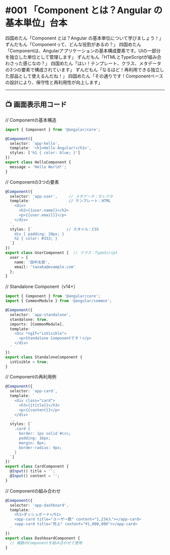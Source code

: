 # #001 「Component とは？Angular の基本単位」台本

四国めたん「Component とは？Angular の基本単位について学びましょう！」
ずんだもん「Componentって、どんな役割があるの？」
四国めたん「Componentは、Angularアプリケーションの基本構成要素です。UIの一部分を独立した単位として管理します」
ずんだもん「HTMLとTypeScriptが組み合わさった感じなの？」
四国めたん「はい！テンプレート、クラス、メタデータの3つの要素で構成されています」
ずんだもん「なるほど！再利用できる独立した部品として使えるんだね！」
四国めたん「その通りです！Componentベースの設計により、保守性と再利用性が向上します」

---

## 📺 画面表示用コード

// Componentの基本構造
```typescript
import { Component } from '@angular/core';

@Component({
  selector: 'app-hello',
  template: '<h1>Hello Angular!</h1>',
  styles: ['h1 { color: blue; }']
})
export class HelloComponent {
  message = 'Hello World!';
}
```

// Componentの3つの要素
```typescript
@Component({
  selector: 'app-user',     // メタデータ：セレクタ
  template: `               // テンプレート：HTML
    <div>
      <h2>{{user.name}}</h2>
      <p>{{user.email}}</p>
    </div>
  `,
  styles: [`               // スタイル：CSS
    div { padding: 20px; }
    h2 { color: #333; }
  `]
})
export class UserComponent {  // クラス：TypeScript
  user = {
    name: '田中太郎',
    email: 'tanaka@example.com'
  };
}
```

// Standalone Component（v14+）
```typescript
import { Component } from '@angular/core';
import { CommonModule } from '@angular/common';

@Component({
  selector: 'app-standalone',
  standalone: true,
  imports: [CommonModule],
  template: `
    <div *ngIf="isVisible">
      <p>Standalone Componentです！</p>
    </div>
  `
})
export class StandaloneComponent {
  isVisible = true;
}
```

// Componentの再利用例
```typescript
@Component({
  selector: 'app-card',
  template: `
    <div class="card">
      <h3>{{title}}</h3>
      <p>{{content}}</p>
    </div>
  `,
  styles: [`
    .card {
      border: 1px solid #ccc;
      padding: 16px;
      margin: 8px;
      border-radius: 4px;
    }
  `]
})
export class CardComponent {
  @Input() title = '';
  @Input() content = '';
}
```

// Componentの組み合わせ
```typescript
@Component({
  selector: 'app-dashboard',
  template: `
    <h1>ダッシュボード</h1>
    <app-card title="ユーザー数" content="1,234人"></app-card>
    <app-card title="売上" content="¥1,000,000"></app-card>
  `
})
export class DashboardComponent {
  // 複数のComponentを組み合わせて使用
}
```

